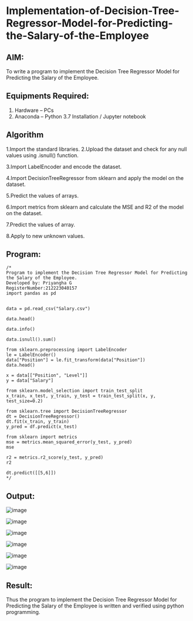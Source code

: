 # Implementation-of-Decision-Tree-Regressor-Model-for-Predicting-the-Salary-of-the-Employee

## AIM:
To write a program to implement the Decision Tree Regressor Model for Predicting the Salary of the Employee.

## Equipments Required:
1. Hardware – PCs
2. Anaconda – Python 3.7 Installation / Jupyter notebook

## Algorithm
1.Import the standard libraries.
2.Upload the dataset and check for any null values using .isnull() function.

3.Import LabelEncoder and encode the dataset.

4.Import DecisionTreeRegressor from sklearn and apply the model on the dataset.

5.Predict the values of arrays.

6.Import metrics from sklearn and calculate the MSE and R2 of the model on the dataset.

7.Predict the values of array.

8.Apply to new unknown values. 


## Program:
```
/*
Program to implement the Decision Tree Regressor Model for Predicting the Salary of the Employee.
Developed by: Priyangha G
RegisterNumber:212223040157
import pandas as pd


data = pd.read_csv("Salary.csv")

data.head()

data.info()

data.isnull().sum()

from sklearn.preprocessing import LabelEncoder
le = LabelEncoder()
data["Position"] = le.fit_transform(data["Position"])
data.head()

x = data[["Position", "Level"]]
y = data["Salary"]

from sklearn.model_selection import train_test_split
x_train, x_test, y_train, y_test = train_test_split(x, y, test_size=0.2)

from sklearn.tree import DecisionTreeRegressor
dt = DecisionTreeRegressor()
dt.fit(x_train, y_train)
y_pred = df.predict(x_test)

from sklearn import metrics
mse = metrics.mean_squared_error(y_test, y_pred)
mse

r2 = metrics.r2_score(y_test, y_pred)
r2

dt.predict([[5,6]])
*/
```

## Output:
![image](https://github.com/user-attachments/assets/28a58f47-35f5-4cfb-b7b7-074fb2b48eab)

![image](https://github.com/user-attachments/assets/0a26effa-d8ff-470d-b897-44c9c92f22d4)

![image](https://github.com/user-attachments/assets/be432b7b-a8da-460b-a659-343b731ef987)

![image](https://github.com/user-attachments/assets/edb39a11-39b2-4e17-8795-c8c1449185bc)

![image](https://github.com/user-attachments/assets/c7033ed4-4573-475b-8322-4f1aa7d9269a)

![image](https://github.com/user-attachments/assets/d0a31a7f-2afc-4b3f-84b1-7e8699d44708)






## Result:
Thus the program to implement the Decision Tree Regressor Model for Predicting the Salary of the Employee is written and verified using python programming.
